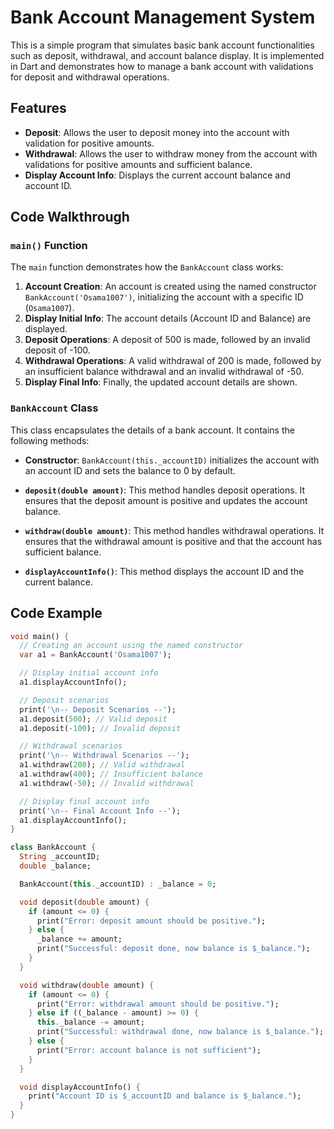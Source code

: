 # Bank Account Management System

This is a simple program that simulates basic bank account functionalities such as deposit, withdrawal, and account balance display. It is implemented in Dart and demonstrates how to manage a bank account with validations for deposit and withdrawal operations.

## Features

- **Deposit**: Allows the user to deposit money into the account with validation for positive amounts.
- **Withdrawal**: Allows the user to withdraw money from the account with validations for positive amounts and sufficient balance.
- **Display Account Info**: Displays the current account balance and account ID.

## Code Walkthrough

### `main()` Function

The `main` function demonstrates how the `BankAccount` class works:

1. **Account Creation**: An account is created using the named constructor `BankAccount('Osama1007')`, initializing the account with a specific ID (`Osama1007`).
2. **Display Initial Info**: The account details (Account ID and Balance) are displayed.
3. **Deposit Operations**: A deposit of 500 is made, followed by an invalid deposit of -100.
4. **Withdrawal Operations**: A valid withdrawal of 200 is made, followed by an insufficient balance withdrawal and an invalid withdrawal of -50.
5. **Display Final Info**: Finally, the updated account details are shown.

### `BankAccount` Class

This class encapsulates the details of a bank account. It contains the following methods:

- **Constructor**: `BankAccount(this._accountID)` initializes the account with an account ID and sets the balance to 0 by default.
  
- **`deposit(double amount)`**: This method handles deposit operations. It ensures that the deposit amount is positive and updates the account balance.

- **`withdraw(double amount)`**: This method handles withdrawal operations. It ensures that the withdrawal amount is positive and that the account has sufficient balance.

- **`displayAccountInfo()`**: This method displays the account ID and the current balance.

## Code Example

```dart
void main() {
  // Creating an account using the named constructor
  var a1 = BankAccount('Osama1007');

  // Display initial account info
  a1.displayAccountInfo();

  // Deposit scenarios
  print('\n-- Deposit Scenarios --');
  a1.deposit(500); // Valid deposit
  a1.deposit(-100); // Invalid deposit

  // Withdrawal scenarios
  print('\n-- Withdrawal Scenarios --');
  a1.withdraw(200); // Valid withdrawal
  a1.withdraw(400); // Insufficient balance
  a1.withdraw(-50); // Invalid withdrawal

  // Display final account info
  print('\n-- Final Account Info --');
  a1.displayAccountInfo();
}

class BankAccount {
  String _accountID;
  double _balance;

  BankAccount(this._accountID) : _balance = 0;

  void deposit(double amount) {
    if (amount <= 0) {
      print("Error: deposit amount should be positive.");
    } else {
      _balance += amount;
      print("Successful: deposit done, now balance is $_balance.");
    }
  }

  void withdraw(double amount) {
    if (amount <= 0) {
      print("Error: withdrawal amount should be positive.");
    } else if ((_balance - amount) >= 0) {
      this._balance -= amount;
      print("Successful: withdrawal done, now balance is $_balance.");
    } else {
      print("Error: account balance is not sufficient");
    }
  }

  void displayAccountInfo() {
    print("Account ID is $_accountID and balance is $_balance.");
  }
}

